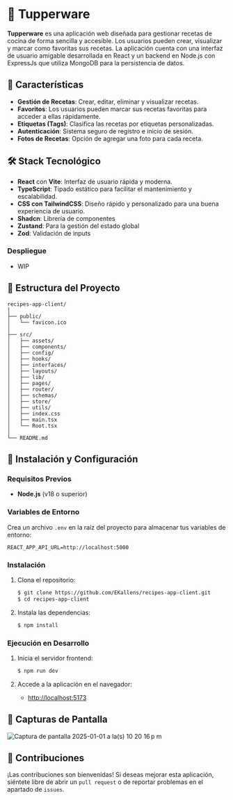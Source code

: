 # 🍲 Tupperware

**Tupperware** es una aplicación web diseñada para gestionar recetas de cocina de forma sencilla y accesible. Los usuarios pueden crear, visualizar y marcar como favoritas sus recetas. La aplicación cuenta con una interfaz de usuario amigable desarrollada en React y un backend en Node.js con ExpressJs que utiliza MongoDB para la persistencia de datos.

## 🚀 Características

-   **Gestión de Recetas**: Crear, editar, eliminar y visualizar recetas.
-   **Favoritos**: Los usuarios pueden marcar sus recetas favoritas para acceder a ellas rápidamente.
-   **Etiquetas (Tags)**: Clasifica las recetas por etiquetas personalizadas.
-   **Autenticación**: Sistema seguro de registro e inicio de sesión.
-   **Fotos de Recetas**: Opción de agregar una foto para cada receta.

## 🛠️ Stack Tecnológico

-   **React** con **Vite**: Interfaz de usuario rápida y moderna.
-   **TypeScript**: Tipado estático para facilitar el mantenimiento y escalabilidad.
-   **CSS con TailwindCSS**: Diseño rápido y personalizado para una buena experiencia de usuario.
-   **Shadcn**: Librería de componentes
-   **Zustand**: Para la gestión del estado global
-   **Zod**: Validación de inputs

### Despliegue

-   WIP

## 📁 Estructura del Proyecto

```plaintext
recipes-app-client/
│
├── public/
│   └── favicon.ico
│
├── src/
│   ├── assets/
│   ├── components/
│   ├── config/
│   ├── hooks/
│   ├── interfaces/
│   ├── layouts/
│   ├── lib/
│   ├── pages/
│   ├── router/
│   ├── schemas/
│   ├── store/
│   ├── utils/
│   ├── index.css
│   ├── main.tsx
│   └── Root.tsx
│
└── README.md
```

## 🚀 Instalación y Configuración

### Requisitos Previos

-   **Node.js** (v18 o superior)

### Variables de Entorno

Crea un archivo `.env` en la raíz del proyecto para almacenar tus variables de entorno:

```plaintext
REACT_APP_API_URL=http://localhost:5000
```

### Instalación

1. Clona el repositorio:

    ```bash
    $ git clone https://github.com/EKallens/recipes-app-client.git
    $ cd recipes-app-client
    ```

2. Instala las dependencias:

    ```bash
    $ npm install
    ```

### Ejecución en Desarrollo

1. Inicia el servidor frontend:

    ```bash
    $ npm run dev
    ```

2. Accede a la aplicación en el navegador:

    - [http://localhost:5173](http://localhost:5173)

## 🎨 Capturas de Pantalla

![Captura de pantalla 2025-01-01 a la(s) 10 20 16 p m](https://github.com/user-attachments/assets/51cc7fd6-d803-4650-b3cb-722282a8bfdb)


## 🤝 Contribuciones

¡Las contribuciones son bienvenidas! Si deseas mejorar esta aplicación, siéntete libre de abrir un `pull request` o de reportar problemas en el apartado de `issues`.
